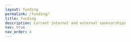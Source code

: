 ```yaml
---
layout: funding
permalink: /funding/
title: funding
description: Current internal and external sponsorships
nav: true
nav_order: 4
---
```

